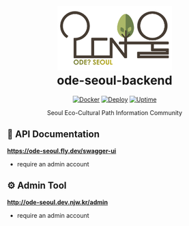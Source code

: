 <h1 align="center">
  <img height="150" src="logo.svg" alt="Logo">
  <br>ode-seoul-backend
</h1>

<div align="center">

[![Docker](https://img.shields.io/docker/v/njw1204/ode-seoul?label=docker)](https://hub.docker.com/r/njw1204/ode-seoul)
[![Deploy](https://img.shields.io/github/actions/workflow/status/ODE-SEOUL/ode-seoul-backend/deploy.yml?branch=master&label=deploy)](https://github.com/ODE-SEOUL/ode-seoul-backend/actions/workflows/deploy.yml)
[![Uptime](https://uptime.betterstack.com/status-badges/v1/monitor/q289.svg)](https://ode-seoul.betteruptime.com)

Seoul Eco-Cultural Path Information Community

</div>

## 📔 API Documentation

**https://ode-seoul.fly.dev/swagger-ui**

- require an admin account

## ⚙️ Admin Tool

**http://ode-seoul.dev.njw.kr/admin**

- require an admin account

